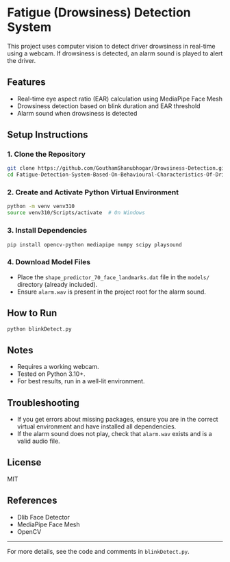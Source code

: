 
# Fatigue (Drowsiness) Detection System

This project uses computer vision to detect driver drowsiness in real-time using a webcam. If drowsiness is detected, an alarm sound is played to alert the driver.

## Features
- Real-time eye aspect ratio (EAR) calculation using MediaPipe Face Mesh
- Drowsiness detection based on blink duration and EAR threshold
- Alarm sound when drowsiness is detected

## Setup Instructions

### 1. Clone the Repository
```bash
git clone https://github.com/GouthamShanubhogar/Drowsiness-Detection.git
cd Fatigue-Detection-System-Based-On-Behavioural-Characteristics-Of-Driver-master
```

### 2. Create and Activate Python Virtual Environment
```bash
python -m venv venv310
source venv310/Scripts/activate  # On Windows
```

### 3. Install Dependencies
```bash
pip install opencv-python mediapipe numpy scipy playsound
```

### 4. Download Model Files
- Place the `shape_predictor_70_face_landmarks.dat` file in the `models/` directory (already included).
- Ensure `alarm.wav` is present in the project root for the alarm sound.

## How to Run
```bash
python blinkDetect.py
```

## Notes
- Requires a working webcam.
- Tested on Python 3.10+.
- For best results, run in a well-lit environment.

## Troubleshooting
- If you get errors about missing packages, ensure you are in the correct virtual environment and have installed all dependencies.
- If the alarm sound does not play, check that `alarm.wav` exists and is a valid audio file.

## License
MIT

## References
- Dlib Face Detector
- MediaPipe Face Mesh
- OpenCV

---
For more details, see the code and comments in `blinkDetect.py`.
